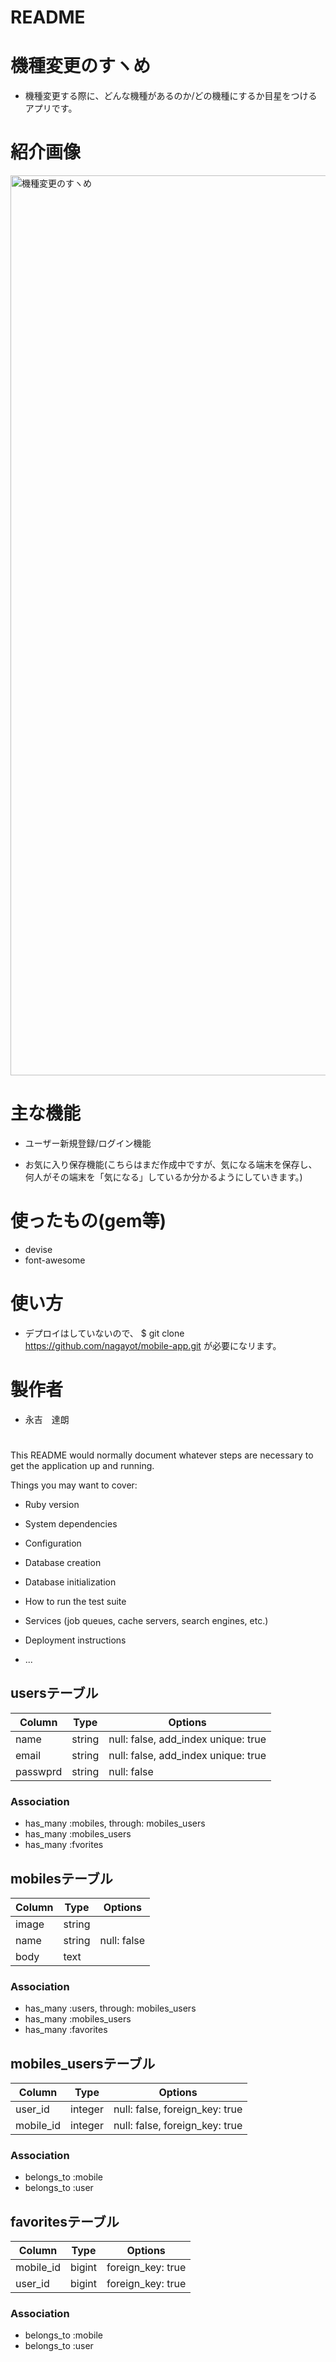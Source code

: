 # README

# 機種変更のすヽめ

* 機種変更する際に、どんな機種があるのか/どの機種にするか目星をつけるアプリです。

# 紹介画像

<img width="1440" alt="機種変更のすヽめ" src="https://user-images.githubusercontent.com/64081393/84590971-c18ef680-ae75-11ea-8c5d-015fa5013902.png">


# 主な機能

* ユーザー新規登録/ログイン機能

* お気に入り保存機能(こちらはまだ作成中ですが、気になる端末を保存し、何人がその端末を「気になる」しているか分かるようにしていきます。)

# 使ったもの(gem等)

* devise
* font-awesome


# 使い方

* デプロイはしていないので、
  $ git clone https://github.com/nagayot/mobile-app.git
  が必要になリます。


# 製作者
 
* 永吉　達朗

# 





This README would normally document whatever steps are necessary to get the
application up and running.

Things you may want to cover:

* Ruby version

* System dependencies

* Configuration

* Database creation

* Database initialization

* How to run the test suite

* Services (job queues, cache servers, search engines, etc.)

* Deployment instructions

* ...

## usersテーブル
|Column|Type|Options|
|------|----|-------|
|name|string|null: false, add_index unique: true|
|email|string|null: false, add_index unique: true|
|passwprd|string|null: false|

### Association
- has_many :mobiles, through: mobiles_users
- has_many :mobiles_users
- has_many :fvorites


## mobilesテーブル
|Column|Type|Options|
|------|----|-------|
|image|string|
|name|string|null: false|
|body|text|

### Association
- has_many :users, through: mobiles_users
- has_many :mobiles_users
- has_many :favorites


## mobiles_usersテーブル
|Column|Type|Options|
|------|----|-------|
|user_id|integer|null: false, foreign_key: true|
|mobile_id|integer|null: false, foreign_key: true|

### Association
- belongs_to :mobile
- belongs_to :user


## favoritesテーブル
|Column|Type|Options|
|------|----|-------|
|mobile_id|bigint|foreign_key: true|
|user_id|bigint|foreign_key: true|

### Association
- belongs_to :mobile
- belongs_to :user